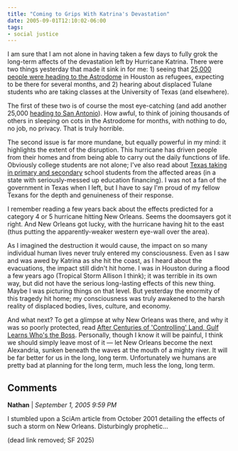 ```yaml
---
title: "Coming to Grips With Katrina's Devastation"
date: 2005-09-01T12:10:02-06:00
tags:
- social justice
---
```


I am sure that I am not alone in having taken a few days to fully grok the long-term affects of the devastation left by Hurricane Katrina. There were two things yesterday that made it sink in for me: 1) seeing that [25,000 people were heading to the Astrodome](https://www.nytimes.com/aponline/national/AP-Katrina-Superdome-Evacuation-HK1.html) in Houston as refugees, expecting to be there for several months, and 2) hearing about displaced Tulane students who are taking classes at the University of Texas (and elsewhere).

The first of these two is of course the most eye-catching (and add another 25,000 [heading to San Antonio](https://www.nytimes.com/aponline/national/AP-Katrina-Texas-HK4.html)). How awful, to think of joining thousands of others in sleeping on cots in the Astrodome for months, with nothing to do, no job, no privacy. That is truly horrible.

<!-- truncate -->

The second issue is far more mundane, but equally powerful in my mind: it highlights the extent of the disruption. This hurricane has driven people from their homes and from being able to carry out the daily functions of life. Obviously college students are not alone; I've also read about [Texas taking in primary and secondary](https://www.nytimes.com/2005/09/01/national/nationalspecial/01education.html) school students from the affected areas (in a state with seriously-messed up education financing). I was not a fan of the government in Texas when I left, but I have to say I'm proud of my fellow Texans for the depth and genuineness of their response.

I remember reading a few years back about the effects predicted for a category 4 or 5 hurricane hitting New Orleans. Seems the doomsayers got it right. And New Orleans got lucky, with the hurricane having hit to the east (thus putting the apparently-weaker western eye-wall over the area).

As I imagined the destruction it would cause, the impact on so many individual human lives never truly entered my consciousness. Even as I saw and was awed by Katrina as she hit the coast, as I heard about the evacuations, the impact still didn't hit home. I was in Houston during a flood a few years ago (Tropical Storm Allison I think); it was terrible in its own way, but did not have the serious long-lasting effects of this new thing. Maybe I was picturing things on that level. But yesterday the enormity of this tragedy hit home; my consciousness was truly awakened to the harsh reality of displaced bodies, lives, culture, and economy.

And what next? To get a glimpse at why New Orleans was there, and why it was so poorly protected, read [After Centuries of 'Controlling' Land, Gulf Learns Who's the Boss](https://www.nytimes.com/2005/08/30/national/30coast.html?ex=1283054400&en=a98df1964a24e68f&ei=5090&partner=rssuserland&emc=rss). Personally, though I know it will be painful, I think we should simply leave most of it — let New Orleans become the next Alexandria, sunken beneath the waves at the mouth of a mighty river. It will be far better for us in the long, long term. Unfortunately we humans are pretty bad at planning for the long term, much less the long, long term.

## Comments

**Nathan** | _September 1, 2005 9:59 PM_

I stumbled upon a SciAm article from October 2001 detailing the effects of such a storm on New Orleans. Disturbingly prophetic...

(dead link removed; SF 2025)

